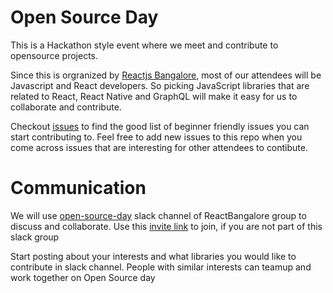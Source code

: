 # Open Source Day

This is a Hackathon style event where we meet and contribute to opensource projects.

Since this is orgranized by [Reactjs Bangalore](https://twitter.com/ReactBangalore), most of our attendees will be Javascript and React developers. So picking JavaScript libraries that are related to React, React Native and GraphQL will make it easy for us to collaborate and contribute.

Checkout [issues](https://github.com/ReactBangalore/open-source-day/issues) to find the good list of beginner friendly issues you can start contributing to. Feel free to add new issues to this repo when you come across issues that are interesting for other attendees to contibute.

# Communication

We will use [open-source-day](https://reactbangalore.slack.com/messages/CJ9ULM0RJ) slack channel of ReactBangalore group to discuss and collaborate. Use this [invite link](https://reactbangalore.herokuapp.com) to join, if you are not part of this slack group

Start posting about your interests and what libraries you would like to contribute in slack channel. People with similar interests can teamup and work together on Open Source day
